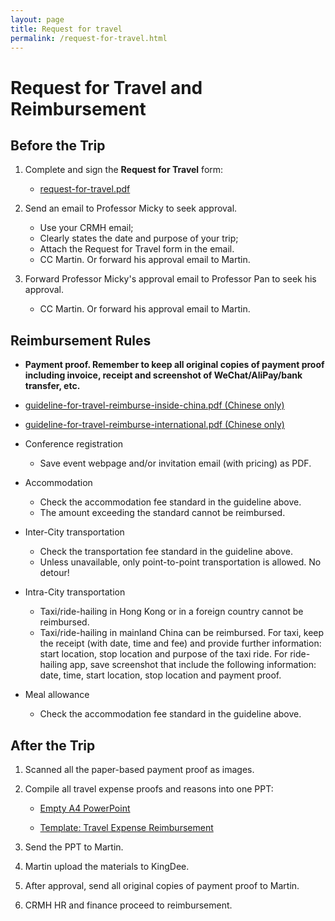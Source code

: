 ```yaml
---
layout: page
title: Request for travel
permalink: /request-for-travel.html
---
```


# Request for Travel and Reimbursement

## Before the Trip

1. Complete and sign the **Request for Travel** form:

   - [request-for-travel.pdf](/files/request-for-travel.pdf) 
2. Send an email to Professor Micky to seek approval. 
   - Use your CRMH email;
   - Clearly states the date and purpose of your trip;
   - Attach the Request for Travel form in the email.
   - CC Martin. Or forward his approval email to Martin.
3. Forward Professor Micky's approval email to Professor Pan to seek his approval.
   - CC Martin. Or forward his approval email to Martin.

## Reimbursement Rules

- **Payment proof. Remember to keep all original copies of payment proof including invoice, receipt and screenshot of WeChat/AliPay/bank transfer, etc.** 
- [guideline-for-travel-reimburse-inside-china.pdf (Chinese only)](/files/guildline-for-travel-reimburse-inside-china.pdf)
- [guideline-for-travel-reimburse-international.pdf (Chinese only)](/files/guildline-for-travel-reimburse-international.pdf)

- Conference registration
  - Save event webpage and/or invitation email (with pricing) as PDF.
- Accommodation
  - Check the accommodation fee standard in the guideline above.
  - The amount exceeding the standard cannot be reimbursed.
- Inter-City transportation
  - Check the transportation fee standard in the guideline above.
  - Unless unavailable, only point-to-point transportation is allowed. No detour!
- Intra-City transportation
  - Taxi/ride-hailing in Hong Kong or in a foreign country cannot be reimbursed.
  - Taxi/ride-hailing in mainland China can be reimbursed. For taxi, keep the receipt (with date, time and fee) and provide further information: start location, stop location and purpose of the taxi ride. For ride-hailing app, save screenshot that include the following information: date, time, start location, stop location and payment proof. 
- Meal allowance
  - Check the accommodation fee standard in the guideline above.

## After the Trip

1. Scanned all the paper-based payment proof as images.

2. Compile all travel expense proofs and reasons into one PPT:

   - [Empty A4 PowerPoint](/files/empty-ppt-a4-landscape.pptx) 

   - [Template: Travel Expense Reimbursement](/files/travel-expense-reimburse-template.pdf)

3. Send the PPT to Martin.
4. Martin upload the materials to KingDee.
5. After approval, send all original copies of payment proof to Martin.
6. CRMH HR and finance proceed to reimbursement.
